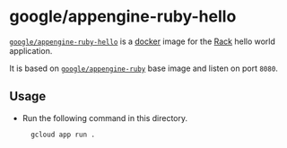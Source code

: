 # google/appengine-ruby-hello

[`google/appengine-ruby-hello`](https://index.docker.io/u/appengine-ruby-hello) is a [docker](https://docker.io) image for the [Rack](http://rack.github.io/) hello world application.

It is based on [`google/appengine-ruby`](https://index.docker.io/u/google/appengine-ruby) base image and listen on port `8080`.

## Usage

- Run the following command in this directory.

        gcloud app run .
